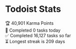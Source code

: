 
# Todoist Stats

<!-- TODO-IST:START -->
🏆  40,901 Karma Points           
🌸  Completed 0 tasks today           
✅  Completed 16,127 tasks so far           
⏳  Longest streak is 209 days
<!-- TODO-IST:END -->
